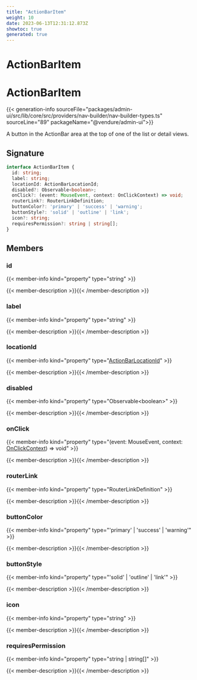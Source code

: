 ```yaml
---
title: "ActionBarItem"
weight: 10
date: 2023-06-13T12:31:12.873Z
showtoc: true
generated: true
---
```

<!-- This file was generated from the Vendure source. Do not modify. Instead, re-run the "docs:build" script -->

# ActionBarItem
<div class="symbol">


# ActionBarItem

{{< generation-info sourceFile="packages/admin-ui/src/lib/core/src/providers/nav-builder/nav-builder-types.ts" sourceLine="89" packageName="@vendure/admin-ui">}}

A button in the ActionBar area at the top of one of the list or detail views.

## Signature

```TypeScript
interface ActionBarItem {
  id: string;
  label: string;
  locationId: ActionBarLocationId;
  disabled?: Observable<boolean>;
  onClick?: (event: MouseEvent, context: OnClickContext) => void;
  routerLink?: RouterLinkDefinition;
  buttonColor?: 'primary' | 'success' | 'warning';
  buttonStyle?: 'solid' | 'outline' | 'link';
  icon?: string;
  requiresPermission?: string | string[];
}
```
## Members

### id

{{< member-info kind="property" type="string"  >}}

{{< member-description >}}{{< /member-description >}}

### label

{{< member-info kind="property" type="string"  >}}

{{< member-description >}}{{< /member-description >}}

### locationId

{{< member-info kind="property" type="<a href='/admin-ui-api/action-bar/action-bar-location-id#actionbarlocationid'>ActionBarLocationId</a>"  >}}

{{< member-description >}}{{< /member-description >}}

### disabled

{{< member-info kind="property" type="Observable&#60;boolean&#62;"  >}}

{{< member-description >}}{{< /member-description >}}

### onClick

{{< member-info kind="property" type="(event: MouseEvent, context: <a href='/admin-ui-api/action-bar/on-click-context#onclickcontext'>OnClickContext</a>) =&#62; void"  >}}

{{< member-description >}}{{< /member-description >}}

### routerLink

{{< member-info kind="property" type="RouterLinkDefinition"  >}}

{{< member-description >}}{{< /member-description >}}

### buttonColor

{{< member-info kind="property" type="'primary' | 'success' | 'warning'"  >}}

{{< member-description >}}{{< /member-description >}}

### buttonStyle

{{< member-info kind="property" type="'solid' | 'outline' | 'link'"  >}}

{{< member-description >}}{{< /member-description >}}

### icon

{{< member-info kind="property" type="string"  >}}

{{< member-description >}}{{< /member-description >}}

### requiresPermission

{{< member-info kind="property" type="string | string[]"  >}}

{{< member-description >}}{{< /member-description >}}


</div>
